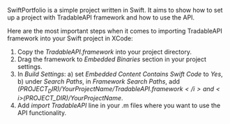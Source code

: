 SwiftPortfolio is a simple project written in Swift. It aims to show how to set up a project with TradableAPI framework and how to use the API.

Here are the most important steps when it comes to importing TradableAPI framework into your Swift project in XCode:

1. Copy the <i>TradableAPI.framework</i> into your project directory.
2. Drag the framework to <i>Embedded Binaries</i> section in your project settings.
3. In <i>Build Settings</i>:
  a) set <i>Embedded Content Contains Swift Code</i> to <i>Yes</i>,
  b) under <i>Search Paths</i>, in <i>Framework Search Paths</i>, add <i>$(PROJECT_DIR)/YourProjectName/TradableAPI.framework</i> and <i>$(PROJECT_DIR)/YourProjectName</i>.
4. Add <i>import TradableAPI</i> line in your .m files where you want to use the API functionality.
